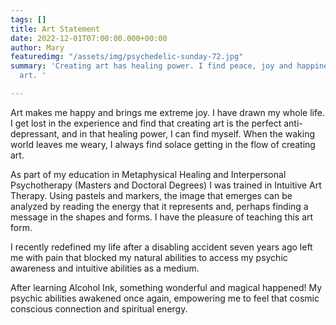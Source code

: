 ```yaml
---
tags: []
title: Art Statement
date: 2022-12-01T07:00:00.000+00:00
author: Mary
featuredimg: "/assets/img/psychedelic-sunday-72.jpg"
summary: 'Creating art has healing power. I find peace, joy and happiness in creating
  art. '

---
```

Art makes me happy and brings me extreme joy. I have drawn my whole life. I get lost in the experience and find that creating art is the perfect anti-depressant, and in that healing power, I can find myself. When the waking world leaves me weary, I always find solace getting in the flow of creating art.

As part of my education in Metaphysical Healing and Interpersonal Psychotherapy (Masters and Doctoral Degrees) I was trained in Intuitive Art Therapy. Using pastels and markers, the image that emerges can be analyzed by reading the energy that it represents and, perhaps finding a message in the shapes and forms. I have the pleasure of teaching this art form.

I recently redefined my life after a disabling accident seven years ago left me with pain that blocked my natural abilities to access my psychic awareness and intuitive abilities as a medium.

After learning Alcohol Ink, something wonderful and magical happened! My psychic abilities awakened once again, empowering me to feel that cosmic conscious connection and spiritual energy.